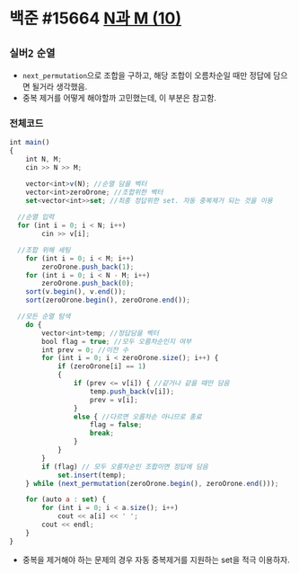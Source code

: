 # 백준 #15664 [N과 M (10)](https://www.acmicpc.net/problem/15664)
`실버2` `순열`
---
- `next_permutation`으로 조합을 구하고, 해당 조합이 오름차순일 때만 정답에 담으면 될거라 생각했음.
- 중복 제거를 어떻게 해야할까 고민했는데, 이 부분은 참고함.

### 전체코드
```jsx
int main()
{
	int N, M;
	cin >> N >> M;

	vector<int>v(N); //순열 담을 벡터
	vector<int>zeroOrone; //조합위한 벡터
	set<vector<int>>set; //최종 정답위한 set. 자동 중복제거 되는 것을 이용
	
  //순열 입력
  for (int i = 0; i < N; i++)
		cin >> v[i];

  //조합 위해 세팅
	for (int i = 0; i < M; i++)
		zeroOrone.push_back(1);
	for (int i = 0; i < N - M; i++)
		zeroOrone.push_back(0);
	sort(v.begin(), v.end());
	sort(zeroOrone.begin(), zeroOrone.end());

  //모든 순열 탐색
	do {
		vector<int>temp; //정답담을 벡터
		bool flag = true; //모두 오름차순인지 여부
		int prev = 0; //이전 수
		for (int i = 0; i < zeroOrone.size(); i++) {
			if (zeroOrone[i] == 1)
			{
				if (prev <= v[i]) { //같거나 같을 때만 담음
					temp.push_back(v[i]);
					prev = v[i];
				}
				else { //다르면 오름차순 아니므로 종료
					flag = false;
					break;
				}
			}
		}
		if (flag) // 모두 오름차순인 조합이면 정답에 담음
			set.insert(temp);
	} while (next_permutation(zeroOrone.begin(), zeroOrone.end()));

	for (auto a : set) {
		for (int i = 0; i < a.size(); i++)
			cout << a[i] << ' ';
		cout << endl;
	}
}
```
- 중복을 제거해야 하는 문제의 경우 자동 중복제거를 지원하는 set을 적극 이용하자.
